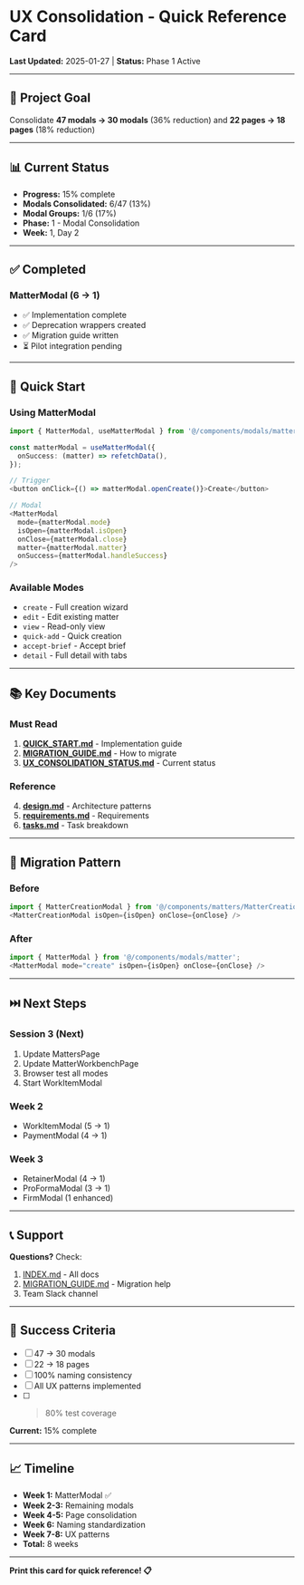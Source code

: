 # UX Consolidation - Quick Reference Card

**Last Updated:** 2025-01-27 | **Status:** Phase 1 Active

---

## 🎯 Project Goal

Consolidate **47 modals → 30 modals** (36% reduction) and **22 pages → 18 pages** (18% reduction)

---

## 📊 Current Status

- **Progress:** 15% complete
- **Modals Consolidated:** 6/47 (13%)
- **Modal Groups:** 1/6 (17%)
- **Phase:** 1 - Modal Consolidation
- **Week:** 1, Day 2

---

## ✅ Completed

### MatterModal (6 → 1)
- ✅ Implementation complete
- ✅ Deprecation wrappers created
- ✅ Migration guide written
- ⏳ Pilot integration pending

---

## 🚀 Quick Start

### Using MatterModal

```typescript
import { MatterModal, useMatterModal } from '@/components/modals/matter';

const matterModal = useMatterModal({
  onSuccess: (matter) => refetchData(),
});

// Trigger
<button onClick={() => matterModal.openCreate()}>Create</button>

// Modal
<MatterModal
  mode={matterModal.mode}
  isOpen={matterModal.isOpen}
  onClose={matterModal.close}
  matter={matterModal.matter}
  onSuccess={matterModal.handleSuccess}
/>
```

### Available Modes
- `create` - Full creation wizard
- `edit` - Edit existing matter
- `view` - Read-only view
- `quick-add` - Quick creation
- `accept-brief` - Accept brief
- `detail` - Full detail with tabs

---

## 📚 Key Documents

### Must Read
1. **[QUICK_START.md](.kiro/specs/ux-consolidation/QUICK_START.md)** - Implementation guide
2. **[MIGRATION_GUIDE.md](.kiro/specs/ux-consolidation/MIGRATION_GUIDE.md)** - How to migrate
3. **[UX_CONSOLIDATION_STATUS.md](UX_CONSOLIDATION_STATUS.md)** - Current status

### Reference
4. **[design.md](.kiro/specs/ux-consolidation/design.md)** - Architecture patterns
5. **[requirements.md](.kiro/specs/ux-consolidation/requirements.md)** - Requirements
6. **[tasks.md](.kiro/specs/ux-consolidation/tasks.md)** - Task breakdown

---

## 🔄 Migration Pattern

### Before
```typescript
import { MatterCreationModal } from '@/components/matters/MatterCreationModal';
<MatterCreationModal isOpen={isOpen} onClose={onClose} />
```

### After
```typescript
import { MatterModal } from '@/components/modals/matter';
<MatterModal mode="create" isOpen={isOpen} onClose={onClose} />
```

---

## ⏭️ Next Steps

### Session 3 (Next)
1. Update MattersPage
2. Update MatterWorkbenchPage
3. Browser test all modes
4. Start WorkItemModal

### Week 2
- WorkItemModal (5 → 1)
- PaymentModal (4 → 1)

### Week 3
- RetainerModal (4 → 1)
- ProFormaModal (3 → 1)
- FirmModal (1 enhanced)

---

## 📞 Support

**Questions?** Check:
1. [INDEX.md](.kiro/specs/ux-consolidation/INDEX.md) - All docs
2. [MIGRATION_GUIDE.md](.kiro/specs/ux-consolidation/MIGRATION_GUIDE.md) - Migration help
3. Team Slack channel

---

## 🎯 Success Criteria

- [ ] 47 → 30 modals
- [ ] 22 → 18 pages
- [ ] 100% naming consistency
- [ ] All UX patterns implemented
- [ ] >80% test coverage

**Current:** 15% complete

---

## 📈 Timeline

- **Week 1:** MatterModal ✅
- **Week 2-3:** Remaining modals
- **Week 4-5:** Page consolidation
- **Week 6:** Naming standardization
- **Week 7-8:** UX patterns
- **Total:** 8 weeks

---

**Print this card for quick reference! 📋**
